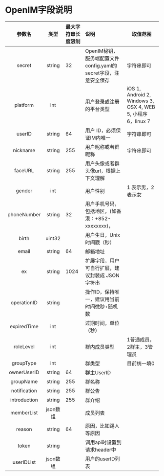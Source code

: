 # OpenIM字段说明

|    参数名    |   类型   | 最大字符串长度限制 | 说明                                                         | 取值范围                                                     |
| :----------: | :------: | ------------------ | :----------------------------------------------------------- | ------------------------------------------------------------ |
|    secret    |  string  | 32                 | OpenIM秘钥，服务端配置文件config.yaml的secret字段，注意安全保存 | 字符串即可                                                   |
|   platform   |   int    |                    | 用户登录或注册的平台类型                                     | iOS 1, Android 2, Windows 3, OSX 4, WEB 5, 小程序 6，linux 7 |
|    userID    |  string  | 64                 | 用户 ID，必须保证IM内唯一                                    | 字符串即可                                                   |
|   nickname   |  string  | 255                | 用户昵称或者群昵称                                           | 字符串即可                                                   |
|   faceURL    |  string  | 255                | 用户头像或者群头像url，根据上下文理解                        |                                                              |
|    gender    |   int    |                    | 用户性别                                                     | 1 表示男，2 表示女                                           |
| phoneNumber  |  string  | 32                 | 用户手机号码，包括地区，(如香港：+852-xxxxxxxx)，            |                                                              |
|    birth     |  uint32  |                    | 用户生日，Unix时间戳（秒）                                   |                                                              |
|    email     |  string  | 64                 | 邮箱地址                                                     |                                                              |
|      ex      |  string  | 1024               | 扩展字段，用户可自行扩展，建议封装成 JSON 字符串             |                                                              |
| operationID  |  string  |                    | 操作ID，保持唯一，建议用当前时间微秒+随机数                  |                                                              |
| expiredTime  |   int    |                    | 过期时间，单位（秒）                                         |                                                              |
|  roleLevel   |   int    |                    | 群内成员类型                                                 | 1普通成员，2群主，3管理员                                    |
|  groupType   |   int    |                    | 群类型                                                       | 目前统一填0                                                  |
| ownerUserID  |  string  | 64                 | 群主UserID                                                   |                                                              |
|  groupName   |  string  | 255                | 群名称                                                       |                                                              |
| notification |  string  | 255                | 群公告                                                       |                                                              |
| introduction |  string  | 255                | 群介绍                                                       |                                                              |
|  memberList  | json数组 |                    | 成员列表                                                     |                                                              |
|    reason    |  string  | 64                 | 原因，比如踢人等原因                                         |                                                              |
|    token     |  string  |                    | 调用api时设置到请求header中                                  |                                                              |
|  userIDList  | json数组 |                    | 用户的userID列表                                             |                                                              |







